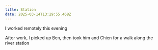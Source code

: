 ```yaml
---
title: Station
date: 2025-03-14T13:29:55.468Z
---
```


I worked remotely this evening

After work, I picked up Ben, then took him and Chien for a walk along the river station
